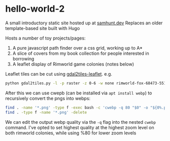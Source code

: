 # hello-world-2
A small introductory static site hosted up at [samhunt.dev](https://samhunt.dev)
Replaces an older template-based site built with Hugo

Hosts a number of toy projects/pages:
1. A pure javascript path finder over a css grid, working up to A*
2. A slice of covers from my book collection for people interested in borrowing
2. A leaflet display of Rimworld game colonies (notes below)

Leaflet tiles can be cut using [gdal2tiles-leaflet](https://github.com/commenthol/gdal2tiles-leaflet).
e.g.
```bash
python gdal2tiles.py -l -p raster -z 0-6 -w none rimworld-fox-68473-5514-4-10-14.png ../hello-world-2/public/rimworld/tiles
```

After this we can use cwepb (can be installed via `apt install webp`) to recursively convert the pngs into webps:
```bash
find . -name '*.png' -type f -exec bash -c 'cwebp -q 80 "$0" -o "${0%.png}.webp"' {} \;
find . -type f -name '*.png' -delete
```
We can edit the output webp quality via the `-q` flag into the nested `cwebp` command.
I've opted to set highest quality at the highest zoom level on both rimworld colonies, while using %80 for lower zoom levels